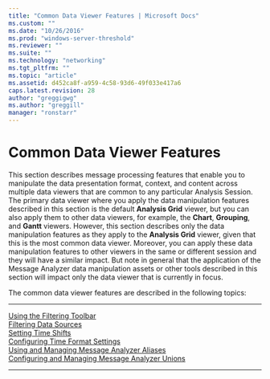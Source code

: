 ```yaml
---
title: "Common Data Viewer Features | Microsoft Docs"
ms.custom: ""
ms.date: "10/26/2016"
ms.prod: "windows-server-threshold"
ms.reviewer: ""
ms.suite: ""
ms.technology: "networking"
ms.tgt_pltfrm: ""
ms.topic: "article"
ms.assetid: d452ca8f-a959-4c58-93d6-49f033e417a6
caps.latest.revision: 28
author: "greggigwg"
ms.author: "greggill"
manager: "ronstarr"
---
```


# Common Data Viewer Features

This section describes message processing features that enable you to manipulate the data presentation format, context, and content across multiple data viewers that are common to any particular Analysis Session. The primary data viewer where you apply the data manipulation features described in this section is the default **Analysis Grid** viewer, but you can also apply them to other data viewers, for example, the **Chart**, **Grouping**, and **Gantt** viewers. However, this section describes only the data manipulation features as they apply to the **Analysis Grid** viewer, given that this is the most common data viewer. Moreover, you can apply these data manipulation features to other viewers in the same or different session and they will have a similar impact. But note in general that the application of the Message Analyzer data manipulation assets or other tools described in this section will impact only the data viewer that is currently in focus.  
  
 The common data viewer features are described in the following topics:  
  
---  
  
[Using the Filtering Toolbar](using-the-filtering-toolbar.md)   
[Filtering Data Sources](filtering-data-sources.md)   
[Setting Time Shifts](setting-time-shifts.md)   
[Configuring Time Format Settings](configuring-time-format-settings.md)   
[Using and Managing Message Analyzer Aliases](using-and-managing-message-analyzer-aliases.md)   
[Configuring and Managing Message Analyzer Unions](configuring-and-managing-message-analyzer-unions.md)   

---